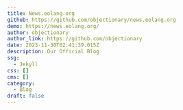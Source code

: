 ```yaml
---
title: News.eolang.org
github: https://github.com/objectionary/news.eolang.org
demo: https://news.eolang.org/
author: objectionary
author_link: https://github.com/objectionary
date: 2023-11-30T02:41:39.015Z
description: Our Official Blog
ssg:
  - Jekyll
css: []
cms: []
category:
  - Blog
draft: false
---
```

